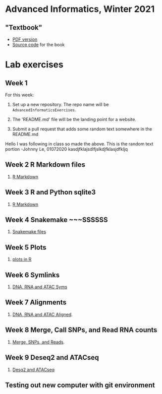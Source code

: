 # Advanced Informatics, Winter 2021

## "Textbook"

* [PDF version](compskills.pdf)
* [Source code](https://github.com/ThorntonLab/ComputerSkills4GradStudents)
 for the book

# Lab exercises

## Week 1

For this week: 

1. Set up a new repository. 
   The repo name will be 
   `AdvancedInformaticsExercises`. 

2. The 'README.md' file will be the landing point for a website. 

3. Submit a pull request that adds some random text somewhere in the README.md

Hello I was following in class so made the above. This is the random text portion -Johnny Le, 01072020
kasdjfklajsdlfjslkdjfklasjdfkljq

## Week 2 R Markdown files

1. [R Markdown](https://github.com/johnnl15/R-Markdown-File.git)

## Week 3 R and Python sqlite3
1. [R Markdown](https://github.com/johnnl15/Week3.git) 

## Week 4 Snakemake ~~~SSSSSS
1. [Snakemake files](https://github.com/johnnl15/Week4.git) 

## Week 5 Plots 
1. [plots in R](https://github.com/johnnl15/Week5.git)

## Week 6 Symlinks 
1. [DNA, RNA and ATAC Syms](https://github.com/johnnl15/week6.git) 

## Week 7 Alignments
1. [DNA, RNA and ATAC Aligned](https://github.com/johnnl15/week7.git).

## Week 8 Merge, Call SNPs, and Read RNA counts 
1. [Merge, SNPs, and Reads](https://github.com/johnnl15/week8.git).

## Week 9 Deseq2 and ATACseq
1. [Desq2 and ATACseq](https://github.com/johnnl15/week9.git)

## Testing out new computer with git environment    
